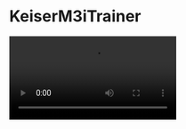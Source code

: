# KeiserM3iTrainer


![App preview](https://raw.githubusercontent.com/fordc5/KeiserM3iTrainer/master/FamBamKeiserm3iGif.mp4)
